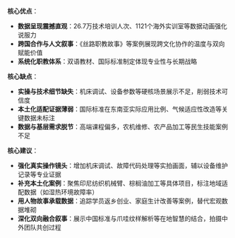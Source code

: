 <!--
 * @Author: Junwen Yang
 * @Date: 2025-04-08 04:17:03
 * @LastEditors: Junwen Yang
 * @LastEditTime: 2025-04-08 07:02:04
 * @FilePath: /luban_sim_code/前次任务结果/old_content_analysis.md
 * @Description: 
-->


**核心优点**：  
- **数据呈现震撼直观**：26.7万技术培训人次、1121个海外实训室等数据动画强化说服力  
- **跨国合作与人文叙事**：《丝路职教故事》等案例展现跨文化协作的温度与双向赋能价值  
- **系统化职教体系**：双语教材、国际标准制定体现专业性与长期战略  

**核心缺点**：  
- **实操与技术细节缺失**：机床调试、设备参数等硬核场景展示不足，削弱技术可信度  
- **本土化适配证据薄弱**：国际标准在东南亚实际应用比例、气候适应性改造等关键数据未标注  
- **数据与基层需求脱节**：高端课程偏多，农机维修、农产品加工等民生技能案例不足  

**核心建议**：  
- **强化真实操作镜头**：增加机床调试、故障代码处理等实拍画面，辅以设备维护记录等专业证据  
- **补充本土化案例**：聚焦印尼纺织机械臂、棕榈油加工等具体项目，标注地域适配数据（如湿热环境故障率）  
- **用人物故事承载数据**：追踪学员返乡创业、家庭生计改善等案例，替代宏观数据堆砌  
- **深化双向融合叙事**：展示中国标准与爪哇纹样解析等在地智慧的结合，拍摄中外团队共创过程
